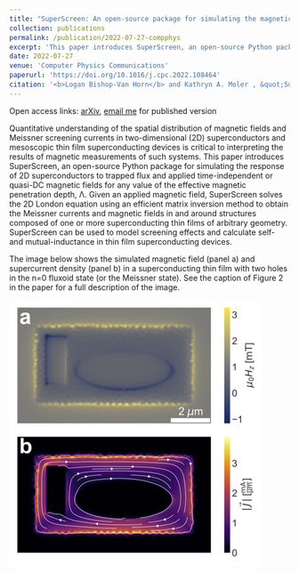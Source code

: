 ```yaml
---
title: "SuperScreen: An open-source package for simulating the magnetic response of two-dimensional superconducting devices"
collection: publications
permalink: /publication/2022-07-27-compphys
excerpt: 'This paper introduces SuperScreen, an open-source Python package for simulating the response of 2D superconductors to trapped flux and applied time-independent or quasi-DC magnetic fields for any value of the effective magnetic penetration depth, $Lambda;.'
date: 2022-07-27
venue: 'Computer Physics Communications'
paperurl: 'https://doi.org/10.1016/j.cpc.2022.108464'
citation: '<b>Logan Bishop-Van Horn</b> and Kathryn A. Moler , &quot;SuperScreen: An open-source package for simulating the magnetic response of two-dimensional superconducting devices&quot;, Computer Physics Communications <b>Volume 280</b>, November 2022, 108464.'
---
```


Open access links: [arXiv](https://arxiv.org/abs/2203.13388), [email me](mailto:lbvh@stanford.edu) for published version

Quantitative understanding of the spatial distribution of magnetic fields and Meissner screening currents in two-dimensional (2D) superconductors and mesoscopic thin film superconducting devices is critical to interpreting the results of magnetic measurements of such systems. This paper introduces SuperScreen, an open-source Python package for simulating the response of 2D superconductors to trapped flux and applied time-independent or quasi-DC magnetic fields for any value of the effective magnetic penetration depth, &Lambda;. Given an applied magnetic field, SuperScreen solves the 2D London equation using an efficient matrix inversion method to obtain the Meissner currents and magnetic fields in and around structures composed of one or more superconducting thin films of arbitrary geometry. SuperScreen can be used to model screening effects and calculate self- and mutual-inductance in thin film superconducting devices.

The image below shows the simulated magnetic field (panel a) and supercurrent density (panel b) in a superconducting thin film with two holes in the n=0 fluxoid state (or the Meissner state). See the caption of Figure 2 in the paper for a full description of the image.

![Fluxoid quantization in a SuperScreen model](../images/fluxoid.png)
